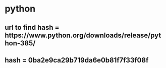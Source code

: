 <h1> python </h1> <h2> url to find hash = https://www.python.org/downloads/release/python-385/ </h2> <h2> hash = 0ba2e9ca29b719da6e0b81f7f33f08f </h2>
